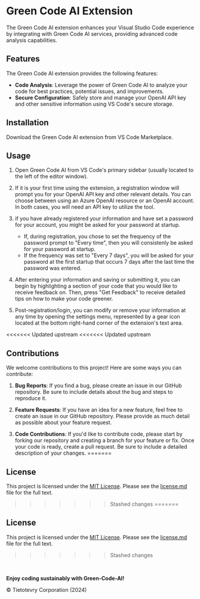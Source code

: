 # Green Code AI Extension

The Green Code AI extension enhances your Visual Studio Code experience by integrating with Green Code AI services, providing advanced code analysis capabilities.

## Features

The Green Code AI extension provides the following features:

- **Code Analysis**: Leverage the power of Green Code AI to analyze your code for best practices, potential issues, and improvements.
- **Secure Configuration**: Safely store and manage your OpenAI API key and other sensitive information using VS Code's secure storage.

## Installation

Download the Green Code AI extension from VS Code Marketplace.

## Usage

1. Open Green Code AI from VS Code's primary sidebar (usually located to the left of the editor window).

2. If it is your first time using the extension, a registration window will prompt you for your OpenAI API key and other relevant details. You can choose between using an Azure OpenAI resource or an OpenAI account. In both cases, you will need an API key to utilize the tool.

3. if you have already registered your information and have set a password for your account, you might be asked for your password at startup.

   - If, during registration, you chose to set the frequency of the password prompt to "Every time", then you will consistenly be asked for your password at startup.
   - If the frequency was set to "Every 7 days", you will be asked for your password at the first startup that occurs 7 days after the last time the password was entered.

4. After entering your information and saving or submitting it, you can begin by highlighting a section of your code that you would like to receive feedback on. Then, press "Get Feedback" to receive detailed tips on how to make your code greener.

5. Post-registration/login, you can modify or remove your information at any time by opening the settings menu, represented by a gear icon located at the bottom right-hand corner of the extension's text area.

<<<<<<< Updated upstream
<<<<<<< Updated upstream
## Contributions

We welcome contributions to this project! Here are some ways you can contribute:

1. **Bug Reports**: If you find a bug, please create an issue in our GitHub repository. Be sure to include details about the bug and steps to reproduce it.

2. **Feature Requests**: If you have an idea for a new feature, feel free to create an issue in our GitHub repository. Please provide as much detail as possible about your feature request.

3. **Code Contributions**: If you'd like to contribute code, please start by forking our repository and creating a branch for your feature or fix. Once your code is ready, create a pull request. Be sure to include a detailed description of your changes.
=======
## License

This project is licensed under the [MIT License](license.md). Please see the [license.md](license.md) file for the full text.
>>>>>>> Stashed changes
=======
## License

This project is licensed under the [MIT License](license.md). Please see the [license.md](license.md) file for the full text.
>>>>>>> Stashed changes

<br />

**Enjoy coding sustainably with Green-Code-AI!**

© Tietotevry Corporation (2024)
